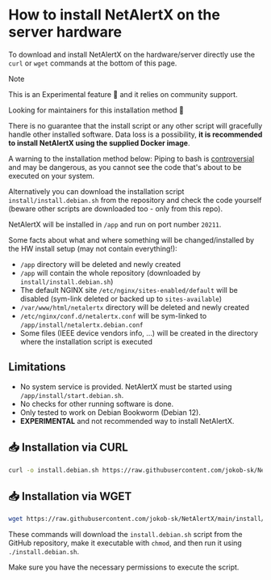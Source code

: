 # How to install NetAlertX on the server hardware

To download and install NetAlertX on the hardware/server directly use the `curl` or `wget` commands at the bottom of this page.

> [!NOTE]
> This is an Experimental feature 🧪 and it relies on community support.
>
> Looking for maintainers for this installation method 🙂
>
> There is no guarantee that the install script or any other script will gracefully handle other installed software.
> Data loss is a possibility, **it is recommended to install NetAlertX using the supplied Docker image**.

A warning to the installation method below: Piping to bash is [controversial](https://pi-hole.net/2016/07/25/curling-and-piping-to-bash) and may
be dangerous, as you cannot see the code that's about to be executed on your system.

Alternatively you can download the installation script `install/install.debian.sh` from the repository and check the code yourself (beware other scripts are
downloaded too - only from this repo).

NetAlertX will be installed in `/app` and run on port number `20211`.

Some facts about what and where something will be changed/installed by the HW install setup (may not contain everything!):

- `/app` directory will be deleted and newly created
- `/app` will contain the whole repository (downloaded by `install/install.debian.sh`)
- The default NGINX site `/etc/nginx/sites-enabled/default` will be disabled (sym-link deleted or backed up to `sites-available`)
- `/var/www/html/netalertx` directory will be deleted and newly created
- `/etc/nginx/conf.d/netalertx.conf` will be sym-linked to `/app/install/netalertx.debian.conf`
- Some files (IEEE device vendors info, ...) will be created in the directory where the installation script is executed

## Limitations

- No system service is provided. NetAlertX must be started using `/app/install/start.debian.sh`.
- No checks for other running software is done.
- Only tested to work on Debian Bookworm (Debian 12).
- **EXPERIMENTAL** and not recommended way to install NetAlertX.

## 📥 Installation via CURL

```bash
curl -o install.debian.sh https://raw.githubusercontent.com/jokob-sk/NetAlertX/main/install/install.debian.sh && sudo chmod +x install.debian.sh && sudo ./install.debian.sh
```

## 📥 Installation via WGET

```bash
wget https://raw.githubusercontent.com/jokob-sk/NetAlertX/main/install/install.debian.sh -O install.debian.sh && sudo chmod +x install.debian.sh && sudo ./install.debian.sh
```

These commands will download the `install.debian.sh` script from the GitHub repository, make it executable with `chmod`, and then run it using `./install.debian.sh`.

Make sure you have the necessary permissions to execute the script.
